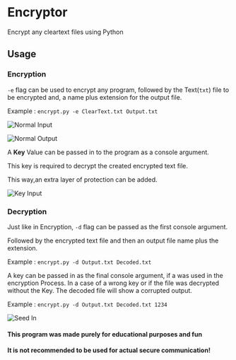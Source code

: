 # Encryptor

Encrypt any cleartext files using Python

## Usage

### Encryption

`-e` flag can be used to encrypt any program, followed by the Text(`txt`) file
to be encrypted and, a name plus extension for the output file.

Example : `encrypt.py -e ClearText.txt Output.txt`

![Normal Input](img/Enc_In.png)

![Normal Output](img/Norm_Out.png)

A __Key__ Value can be passed in to the program as a console argument.

This key is required to decrypt the created encrypted text file. 

This way,an extra layer of protection can be added.

![Key Input](img/Enc_Seed.png)

### Decryption

Just like in Encryption, `-d` flag can be passed as the first console argument.

Followed by the encrypted text file and then an output file name plus the extension.

Example : `encrypt.py -d Output.txt Decoded.txt`

A key can be passed in as the final console argument, if a was used in the encryption
Process. In a case of a wrong key or if the file was decrypted without the Key.
The decoded file will show a corrupted output.

Example : `encrypt.py -d Output.txt Decoded.txt 1234`

![Seed In](img/Enc_Seed_Out.png)

#### __This program was made purely for educational purposes and fun__

#### __It is not recommended to be used for actual secure communication!__
